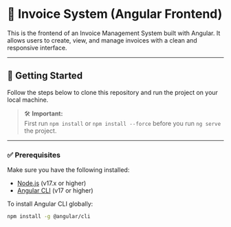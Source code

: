 # 🧾 Invoice System (Angular Frontend)

This is the frontend of an Invoice Management System built with Angular. It allows users to create, view, and manage invoices with a clean and responsive interface.

---

## 🚀 Getting Started

Follow the steps below to clone this repository and run the project on your local machine.

> 🛠️ **Important:**  
> First run `npm install` or `npm install --force` before you run `ng serve` the project.

---

### ✅ Prerequisites

Make sure you have the following installed:

- [Node.js](https://nodejs.org/) (v17.x or higher)
- [Angular CLI](https://angular.io/cli) (v17 or higher)

To install Angular CLI globally:

```bash
npm install -g @angular/cli
